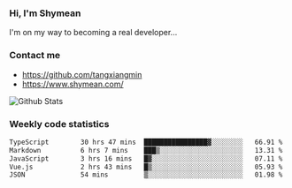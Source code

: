 ### Hi, I'm Shymean

I'm on my way to becoming a real developer...

### Contact me

- <https://github.com/tangxiangmin>
- <https://www.shymean.com/>

![Github Stats](https://github-readme-stats.vercel.app/api?username=tangxiangmin&show_icons=true&theme=dark)


###  Weekly code statistics

<!--START_SECTION:waka-->

```txt
TypeScript        30 hrs 47 mins  ████████████████▓░░░░░░░░   66.91 %
Markdown          6 hrs 7 mins    ███▒░░░░░░░░░░░░░░░░░░░░░   13.31 %
JavaScript        3 hrs 16 mins   █▓░░░░░░░░░░░░░░░░░░░░░░░   07.11 %
Vue.js            2 hrs 43 mins   █▒░░░░░░░░░░░░░░░░░░░░░░░   05.93 %
JSON              54 mins         ▒░░░░░░░░░░░░░░░░░░░░░░░░   01.98 %
```

<!--END_SECTION:waka-->